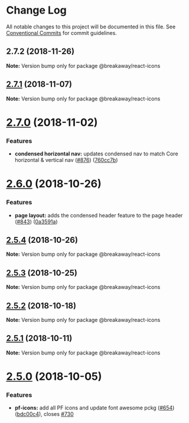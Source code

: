 # Change Log

All notable changes to this project will be documented in this file.
See [Conventional Commits](https://conventionalcommits.org) for commit guidelines.

<a name="2.7.2"></a>
## 2.7.2 (2018-11-26)




**Note:** Version bump only for package @breakaway/react-icons

<a name="2.7.1"></a>
## [2.7.1](https://github.com/patternfly/patternfly-react/compare/@breakaway/react-icons@2.7.0...@breakaway/react-icons@2.7.1) (2018-11-07)




**Note:** Version bump only for package @breakaway/react-icons

<a name="2.7.0"></a>
# [2.7.0](https://github.com/patternfly/patternfly-react/compare/@breakaway/react-icons@2.6.0...@breakaway/react-icons@2.7.0) (2018-11-02)


### Features

* **condensed horizontal nav:** updates condensed nav to match Core horizontal & vertical nav ([#876](https://github.com/patternfly/patternfly-react/issues/876)) ([760cc7b](https://github.com/patternfly/patternfly-react/commit/760cc7b))




<a name="2.6.0"></a>
# [2.6.0](https://github.com/patternfly/patternfly-react/compare/@breakaway/react-icons@2.5.4...@breakaway/react-icons@2.6.0) (2018-10-26)


### Features

* **page layout:** adds the condensed header feature to the page header ([#843](https://github.com/patternfly/patternfly-react/issues/843)) ([0a3591a](https://github.com/patternfly/patternfly-react/commit/0a3591a))




<a name="2.5.4"></a>
## [2.5.4](https://github.com/patternfly/patternfly-react/compare/@breakaway/react-icons@2.5.3...@breakaway/react-icons@2.5.4) (2018-10-26)




**Note:** Version bump only for package @breakaway/react-icons

<a name="2.5.3"></a>
## [2.5.3](https://github.com/patternfly/patternfly-react/compare/@breakaway/react-icons@2.5.2...@breakaway/react-icons@2.5.3) (2018-10-25)




**Note:** Version bump only for package @breakaway/react-icons

<a name="2.5.2"></a>
## [2.5.2](https://github.com/patternfly/patternfly-react/compare/@breakaway/react-icons@2.5.1...@breakaway/react-icons@2.5.2) (2018-10-18)




**Note:** Version bump only for package @breakaway/react-icons

<a name="2.5.1"></a>
## [2.5.1](https://github.com/patternfly/patternfly-react/compare/@breakaway/react-icons@2.5.0...@breakaway/react-icons@2.5.1) (2018-10-11)




**Note:** Version bump only for package @breakaway/react-icons

<a name="2.5.0"></a>
# [2.5.0](https://github.com/patternfly/patternfly-react/compare/@breakaway/react-icons@2.4.0...@breakaway/react-icons@2.5.0) (2018-10-05)


### Features

* **pf-icons:** add all PF icons and update font awesome pckg ([#654](https://github.com/patternfly/patternfly-react/issues/654)) ([bdc00c4](https://github.com/patternfly/patternfly-react/commit/bdc00c4)), closes [#730](https://github.com/patternfly/patternfly-react/issues/730)
